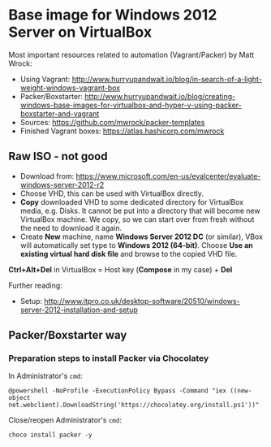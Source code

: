 # Base image for Windows 2012 Server on VirtualBox

Most important resources related to automation (Vagrant/Packer) by Matt Wrock:

* Using Vagrant: http://www.hurryupandwait.io/blog/in-search-of-a-light-weight-windows-vagrant-box
* Packer/Boxstarter: http://www.hurryupandwait.io/blog/creating-windows-base-images-for-virtualbox-and-hyper-v-using-packer-boxstarter-and-vagrant
* Sources: https://github.com/mwrock/packer-templates
* Finished Vagrant boxes: https://atlas.hashicorp.com/mwrock

## Raw ISO - not good

* Download from: https://www.microsoft.com/en-us/evalcenter/evaluate-windows-server-2012-r2
* Choose VHD, this can be used with VirtualBox directly.
* **Copy** downloaded VHD to some dedicated directory for VirtualBox media, e.g. Disks.
It cannot be put into a directory that will become new VirtualBox machine. We copy, so we
can start over from fresh without the need to download it again.
* Create **New** machine, name **Windows Server 2012 DC** (or similar), VBox will automatically
set type to **Windows 2012 (64-bit)**. Choose **Use an existing virtual hard disk file**
and browse to the copied VHD file.

**Ctrl+Alt+Del** in VirtualBox = Host key (**Compose** in my case) + **Del**

Further reading:

* Setup: http://www.itpro.co.uk/desktop-software/20510/windows-server-2012-installation-and-setup

## Packer/Boxstarter way


### Preparation steps to install Packer via Chocolatey

In Administrator's `cmd`:
```
@powershell -NoProfile -ExecutionPolicy Bypass -Command "iex ((new-object net.webclient).DownloadString('https://chocolatey.org/install.ps1'))"
```

Close/reopen Administrator's `cmd`:
```
choco install packer -y
```

